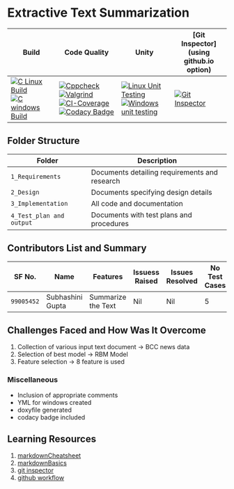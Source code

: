 # Extractive Text Summarization


Build | Code Quality | Unity | [Git Inspector](using github.io option)
------|----------|-------|--------------
[![C Linux Build](https://github.com/Sanchana-2k/LTTS_C_MiniProject/actions/workflows/c-cpp.yml/badge.svg)](https://github.com/Sanchana-2k/LTTS_C_MiniProject/actions/workflows/c-cpp.yml) [![C windows Build](https://github.com/Sanchana-2k/LTTS_C_MiniProject/actions/workflows/windows-build.yml/badge.svg)](https://github.com/Sanchana-2k/LTTS_C_MiniProject/actions/workflows/windows-build.yml) | [![Cppcheck](https://github.com/Sanchana-2k/LTTS_C_MiniProject/actions/workflows/cppcheck.yml/badge.svg)](https://github.com/Sanchana-2k/LTTS_C_MiniProject/actions/workflows/cppcheck.yml) [![Valgrind](https://github.com/Sanchana-2k/LTTS_C_MiniProject/actions/workflows/dynamic-code-quality.yml/badge.svg)](https://github.com/Sanchana-2k/LTTS_C_MiniProject/actions/workflows/dynamic-code-quality.yml) [![CI-Coverage](https://github.com/Sanchana-2k/LTTS_C_MiniProject/actions/workflows/coverage.yml/badge.svg)](https://github.com/Sanchana-2k/LTTS_C_MiniProject/actions/workflows/coverage.yml) [![Codacy Badge](https://app.codacy.com/project/badge/Grade/3fa34cb3d58e4748a8a745ce7b1e8490)](https://www.codacy.com/gh/Sanchana-2k/LTTS_C_MiniProject/dashboard?utm_source=github.com&amp;utm_medium=referral&amp;utm_content=Sanchana-2k/LTTS_C_MiniProject&amp;utm_campaign=Badge_Grade) | [![Linux Unit Testing](https://github.com/Sanchana-2k/LTTS_C_MiniProject/actions/workflows/unity.yml/badge.svg)](https://github.com/Sanchana-2k/LTTS_C_MiniProject/actions/workflows/unity.yml) [![Windows unit testing](https://github.com/Sanchana-2k/LTTS_C_MiniProject/actions/workflows/windows-unity.yml/badge.svg)](https://github.com/Sanchana-2k/LTTS_C_MiniProject/actions/workflows/windows-unity.yml) | [![Git Inspector](https://github.com/Sanchana-2k/LTTS_C_MiniProject/actions/workflows/gitinspector.yml/badge.svg)](https://github.com/Sanchana-2k/LTTS_C_MiniProject/actions/workflows/gitinspector.yml)


## Folder Structure
Folder             | Description
-------------------| -----------------------------------------
`1_Requirements`   | Documents detailing requirements and research
`2_Design`         | Documents specifying design details
`3_Implementation` | All code and documentation
`4_Test_plan and output`      | Documents with test plans and procedures

## Contributors List and Summary

SF No. |  Name   |    Features    | Issuess Raised |Issues Resolved|No Test Cases|Test Case Pass
-------|---------|----------------|----------------|---------------|-------------|--------------
`99005452` | Subhashini Gupta  | Summarize the Text    | Nil     | Nil   |5   | YES    
   

## Challenges Faced and How Was It Overcome

1. Collection of various input text document -> BCC news data
2. Selection of best model -> RBM Model
3. Feature selection -> 8 feature is used


### Miscellaneous
* Inclusion of appropriate comments
* YML for windows created
* doxyfile generated
* codacy badge included

## Learning Resources
1. [markdownCheatsheet](https://github.com/adam-p/markdown-here/wiki/Markdown-Cheatsheet)
2. [markdownBasics](https://guides.github.com/features/mastering-markdown/)
3. [git inspector](https://github.com/ejwa/gitinspector.git)
4. [github workflow](https://docs.github.com/en/actions/learn-github-action)


